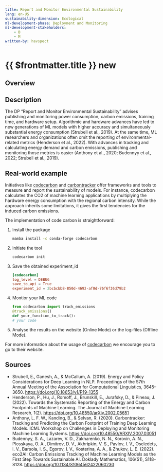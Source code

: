 ```yaml
---
title: Report and Monitor Environmental Sustainability
lang: en-US
sustainability-dimension: Ecological
ml-development-phase: Deployment and Monitoring
ml-development-stakeholders: 
    - B
    - M
written-by: havspect
---
```


<script setup>
import DPOverview from '../../components/DPOverview.vue'
</script>


# {{ $frontmatter.title }} <Badge type="tip">new</Badge>

## Overview
<DPOverview />

## Description
The DP “Report and Monitor Environmental Sustainability” advises publishing and monitoring power consumption, carbon emissions, training time, and hardware setup. Algorithmic and hardware advances have led to new generations of ML models with higher accuracy and simultaneously substantial energy consumption (Strubell et al., 2019). At the same time, ML researchers and organizations often omit the reporting of environmental-related metrics (Henderson et al., 2022). With advances in tracking and calculating energy demand and carbon emissions, publishing and monitoring those metrics is easier (Anthony et al., 2020; Budennyy et al., 2022; Strubell et al., 2019). 

## Real-world example
Initiatives like [codecarbon](https://github.com/mlco2/codecarbon) and [carbontracker](https://github.com/lfwa/carbontracker) offer frameworks and tools to measure and report the sustainability of models. For instance, codecarbon calculates the CO2 of machine learning applications by multiplying the hardware energy consumption with the regional carbon intensity. While the approach inherits some limitations, it gives the first tendencies for the induced carbon emissions. 

The implementation of code carbon is straightforward: 

1. Install the package 
    ```bash
    mamba install -c conda-forge codecarbon
    ```
2. Initiate the tool 
    ```bash
    codecarbon init
    ```
3. Save the obtained experiment_id
    ```toml
    [codecarbon]
    log_level = DEBUG
    save_to_api = True
    experiment_id = 2bcbcbb8-850d-4692-af0d-76f6f36d79b2
    ```
4. Montior your ML code 
    ```py
    from codecarbon import track_emissions
    @track_emissions()
    def your_function_to_track():
    # your code
    ```
5. Analyse the results on the website (Online Mode) or the log-files (Offline Mode).

For more information about the usage of [codecarbon](https://github.com/mlco2/codecarbon) we encourage you to go to their website.

## Sources
- Strubell, E., Ganesh, A., & McCallum, A. (2019). Energy and Policy Considerations for Deep Learning in NLP. Proceedings of the 57th Annual Meeting of the Association for Computational Linguistics, 3645–3650. https://doi.org/10.18653/v1/P19-1355
- Henderson, P., Hu, J., Romoff, J., Brunskill, E., Jurafsky, D., & Pineau, J. (2022). Towards the Systematic Reporting of the Energy and Carbon Footprints of Machine Learning. The Journal of Machine Learning Research, 1(2). https://doi.org/10.48550/arXiv.2002.05651
- Anthony, L. F. W., Kanding, B., & Selvan, R. (2020). Carbontracker: Tracking and Predicting the Carbon Footprint of Training Deep Learning Models. ICML Workshop on Challenges in Deploying and Monitoring Machine Learning Systems. https://doi.org/10.48550/ARXIV.2007.03051
- Budennyy, S. A., Lazarev, V. D., Zakharenko, N. N., Korovin, A. N., Plosskaya, O. A., Dimitrov, D. V., Akhripkin, V. S., Pavlov, I. V., Oseledets, I. V., Barsola, I. S., Egorov, I. V., Kosterina, A. A., & Zhukov, L. E. (2022). eco2AI: Carbon Emissions Tracking of Machine Learning Models as the First Step Towards Sustainable AI. Doklady Mathematics, 106(S1), S118–S128. https://doi.org/10.1134/S1064562422060230
